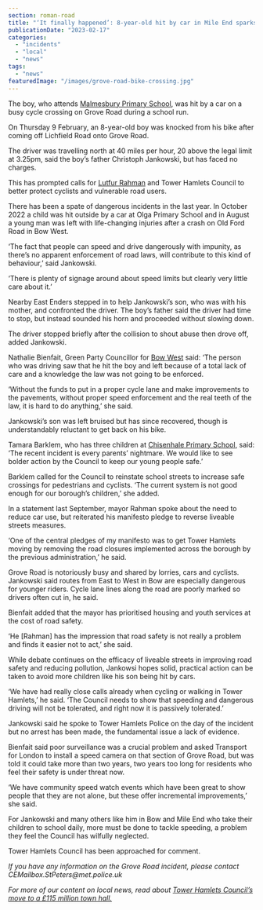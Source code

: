 ```yaml
---
section: roman-road
title: "‘It finally happened’: 8-year-old hit by car in Mile End sparks calls for pedestrian safety improvements"
publicationDate: "2023-02-17"
categories: 
  - "incidents"
  - "local"
  - "news"
tags: 
  - "news"
featuredImage: "/images/grove-road-bike-crossing.jpg"
---
```


The boy, who attends [Malmesbury Primary School](https://romanroadlondon.com/east-end-teachers-winter-strikes-mile-end-bethnal-green/), was hit by a car on a busy cycle crossing on Grove Road during a school run.

On Thursday 9 February, an 8-year-old boy was knocked from his bike after coming off Lichfield Road onto Grove Road.

The driver was travelling north at 40 miles per hour, 20 above the legal limit at 3.25pm, said the boy’s father Christoph Jankowski, but has faced no charges.

This has prompted calls for [Lutfur Rahman](https://romanroadlondon.com/schools-write-mayor-lutfur-rahman-supporting-liveable-streets-tower-hamlets/) and Tower Hamlets Council to better protect cyclists and vulnerable road users.

There has been a spate of dangerous incidents in the last year. In October 2022 a child was hit outside by a car at Olga Primary School and in August a young man was left with life-changing injuries after a crash on Old Ford Road in Bow West.

‘The fact that people can speed and drive dangerously with impunity, as there’s no apparent enforcement of road laws, will contribute to this kind of behaviour,’ said Jankowski.

‘There is plenty of signage around about speed limits but clearly very little care about it.’

Nearby East Enders stepped in to help Jankowski’s son, who was with his mother, and confronted the driver. The boy’s father said the driver had time to stop, but instead sounded his horn and proceeded without slowing down.

The driver stopped briefly after the collision to shout abuse then drove off, added Jankowski.

Nathalie Bienfait, Green Party Councillor for [Bow West](https://romanroadlondon.com/rachel-whitereads-house-bows-legacy/) said: ‘The person who was driving saw that he hit the boy and left because of a total lack of care and a knowledge the law was not going to be enforced.

‘Without the funds to put in a proper cycle lane and make improvements to the pavements, without proper speed enforcement and the real teeth of the law, it is hard to do anything,’ she said.

Jankowski’s son was left bruised but has since recovered, though is understandably reluctant to get back on his bike.

Tamara Barklem, who has three children at [Chisenhale Primary School](https://romanroadlondon.com/chisenhale-play-space-removed-overnight/), said: ‘The recent incident is every parents’ nightmare. We would like to see bolder action by the Council to keep our young people safe.’

Barklem called for the Council to reinstate school streets to increase safe crossings for pedestrians and cyclists. ‘The current system is not good enough for our borough’s children,’ she added.

In a statement last September, mayor Rahman spoke about the need to reduce car use, but reiterated his manifesto pledge to reverse liveable streets measures.

‘One of the central pledges of my manifesto was to get Tower Hamlets moving by removing the road closures implemented across the borough by the previous administration,’ he said.

Grove Road is notoriously busy and shared by lorries, cars and cyclists. Jankowski said routes from East to West in Bow are especially dangerous for younger riders. Cycle lane lines along the road are poorly marked so drivers often cut in, he said.

Bienfait added that the mayor has prioritised housing and youth services at the cost of road safety.

‘He \[Rahman\] has the impression that road safety is not really a problem and finds it easier not to act,’ she said.

While debate continues on the efficacy of liveable streets in improving road safety and reducing pollution, Jankowsi hopes solid, practical action can be taken to avoid more children like his son being hit by cars.

‘We have had really close calls already when cycling or walking in Tower Hamlets,’ he said. ‘The Council needs to show that speeding and dangerous driving will not be tolerated, and right now it is passively tolerated.’

Jankowski said he spoke to Tower Hamlets Police on the day of the incident but no arrest has been made, the fundamental issue a lack of evidence.

Bienfait said poor surveillance was a crucial problem and asked Transport for London to install a speed camera on that section of Grove Road, but was told it could take more than two years, two years too long for residents who feel their safety is under threat now.

‘We have community speed watch events which have been great to show people that they are not alone, but these offer incremental improvements,’ she said.

For Jankowski and many others like him in Bow and Mile End who take their children to school daily, more must be done to tackle speeding, a problem they feel the Council has wilfully neglected.

Tower Hamlets Council has been approached for comment.

_If you have any information on the Grove Road incident, please contact CEMailbox.StPeters@met._police_.uk_

_For more of our content on local news, read about_ [_Tower Hamlets Council’s move to a £115 million town hall._](https://romanroadlondon.com/tower-hamlets-town-hall-moves-whitechapel-former-royal-london-hospital/)

